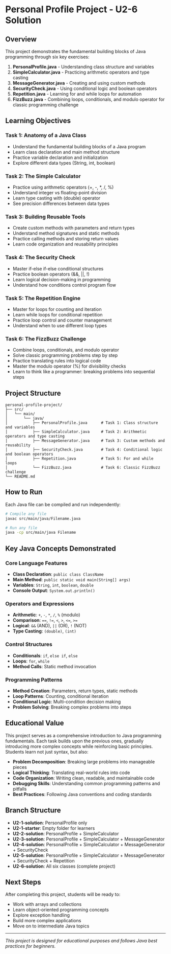 # Personal Profile Project - U2-6 Solution

## Overview
This project demonstrates the fundamental building blocks of Java programming through six key exercises:
1. **PersonalProfile.java** - Understanding class structure and variables
2. **SimpleCalculator.java** - Practicing arithmetic operators and type casting
3. **MessageGenerator.java** - Creating and using custom methods
4. **SecurityCheck.java** - Using conditional logic and boolean operators
5. **Repetition.java** - Learning for and while loops for automation
6. **FizzBuzz.java** - Combining loops, conditionals, and modulo operator for classic programming challenge

## Learning Objectives

### Task 1: Anatomy of a Java Class
- Understand the fundamental building blocks of a Java program
- Learn class declaration and main method structure
- Practice variable declaration and initialization
- Explore different data types (String, int, boolean)

### Task 2: The Simple Calculator
- Practice using arithmetic operators (+, -, *, /, %)
- Understand integer vs floating-point division
- Learn type casting with (double) operator
- See precision differences between data types

### Task 3: Building Reusable Tools
- Create custom methods with parameters and return types
- Understand method signatures and static methods
- Practice calling methods and storing return values
- Learn code organization and reusability principles

### Task 4: The Security Check
- Master if-else if-else conditional structures
- Practice boolean operators (&&, ||, !)
- Learn logical decision-making in programming
- Understand how conditions control program flow

### Task 5: The Repetition Engine
- Master for loops for counting and iteration
- Learn while loops for conditional repetition
- Practice loop control and counter management
- Understand when to use different loop types

### Task 6: The FizzBuzz Challenge
- Combine loops, conditionals, and modulo operator
- Solve classic programming problems step by step
- Practice translating rules into logical code
- Master the modulo operator (%) for divisibility checks
- Learn to think like a programmer: breaking problems into sequential steps

## Project Structure
```
personal-profile-project/
├── src/
│   └── main/
│       └── java/
│           ├── PersonalProfile.java      # Task 1: Class structure and variables
│           ├── SimpleCalculator.java     # Task 2: Arithmetic operators and type casting
│           ├── MessageGenerator.java     # Task 3: Custom methods and reusability
│           ├── SecurityCheck.java        # Task 4: Conditional logic and boolean operators
│           ├── Repetition.java           # Task 5: For and while loops
│           └── FizzBuzz.java             # Task 6: Classic FizzBuzz challenge
└── README.md
```

## How to Run
Each Java file can be compiled and run independently:

```bash
# Compile any file
javac src/main/java/Filename.java

# Run any file
java -cp src/main/java Filename
```

## Key Java Concepts Demonstrated

### Core Language Features
- **Class Declaration**: `public class ClassName`
- **Main Method**: `public static void main(String[] args)`
- **Variables**: `String`, `int`, `boolean`, `double`
- **Console Output**: `System.out.println()`

### Operators and Expressions
- **Arithmetic**: `+`, `-`, `*`, `/`, `%` (modulo)
- **Comparison**: `==`, `!=`, `<`, `>`, `<=`, `>=`
- **Logical**: `&&` (AND), `||` (OR), `!` (NOT)
- **Type Casting**: `(double)`, `(int)`

### Control Structures
- **Conditionals**: `if`, `else if`, `else`
- **Loops**: `for`, `while`
- **Method Calls**: Static method invocation

### Programming Patterns
- **Method Creation**: Parameters, return types, static methods
- **Loop Patterns**: Counting, conditional iteration
- **Conditional Logic**: Multi-condition decision making
- **Problem Solving**: Breaking complex problems into steps

## Educational Value

This project serves as a comprehensive introduction to Java programming fundamentals. Each task builds upon the previous ones, gradually introducing more complex concepts while reinforcing basic principles. Students learn not just syntax, but also:

- **Problem Decomposition**: Breaking large problems into manageable pieces
- **Logical Thinking**: Translating real-world rules into code
- **Code Organization**: Writing clean, readable, and maintainable code
- **Debugging Skills**: Understanding common programming patterns and pitfalls
- **Best Practices**: Following Java conventions and coding standards

## Branch Structure
- **U2-1-solution**: PersonalProfile only
- **U2-1-starter**: Empty folder for learners
- **U2-2-solution**: PersonalProfile + SimpleCalculator
- **U2-3-solution**: PersonalProfile + SimpleCalculator + MessageGenerator
- **U2-4-solution**: PersonalProfile + SimpleCalculator + MessageGenerator + SecurityCheck
- **U2-5-solution**: PersonalProfile + SimpleCalculator + MessageGenerator + SecurityCheck + Repetition
- **U2-6-solution**: All six classes (complete project)

## Next Steps
After completing this project, students will be ready to:
- Work with arrays and collections
- Learn object-oriented programming concepts
- Explore exception handling
- Build more complex applications
- Move on to intermediate Java topics

---

*This project is designed for educational purposes and follows Java best practices for beginners.*
